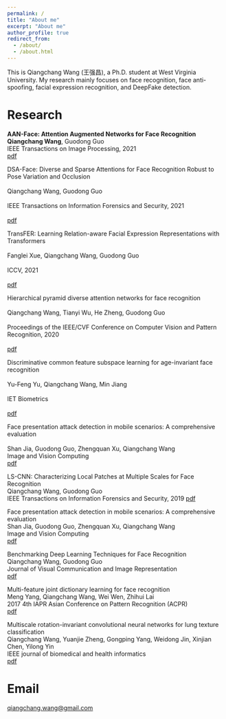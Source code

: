 ```yaml
---
permalink: /
title: "About me"
excerpt: "About me"
author_profile: true
redirect_from: 
  - /about/
  - /about.html
---
```


This is Qiangchang Wang (王强昌), a Ph.D. student at West Virginia University. My research mainly focuses on face recognition, face anti-spoofing, facial expression recognition, and DeepFake detection.

Research
======
**AAN-Face: Attention Augmented Networks for Face Recognition** <br>                                                                                           **Qiangchang Wang**, Guodong Guo<br>
IEEE Transactions on Image Processing, 2021<br>
[pdf](https://ieeexplore.ieee.org/abstract/document/9527125)

DSA-Face: Diverse and Sparse Attentions for Face Recognition Robust to Pose Variation and Occlusion<br>                                                           
Qiangchang Wang, Guodong Guo<br>                                                                                                                                   
IEEE Transactions on Information Forensics and Security, 2021<br>                                                                                                 
[pdf](https://ieeexplore.ieee.org/abstract/document/9526849)

TransFER: Learning Relation-aware Facial Expression Representations with Transformers<br>                                                                         
Fanglei Xue, Qiangchang Wang, Guodong Guo<br>                                                                                                                     
ICCV, 2021<br>                                                                                                                         
[pdf](https://arxiv.org/pdf/2108.11116.pdf)

Hierarchical pyramid diverse attention networks for face recognition<br>                                                                                           
Qiangchang Wang, Tianyi Wu, He Zheng, Guodong Guo<br>                                                                                                             
Proceedings of the IEEE/CVF Conference on Computer Vision and Pattern Recognition, 2020<br>                                                                       
[pdf](https://openaccess.thecvf.com/content_CVPR_2020/html/Wang_Hierarchical_Pyramid_Diverse_Attention_Networks_for_Face_Recognition_CVPR_2020_paper.html)

Discriminative common feature subspace learning for age-invariant face recognition<br>                                                                             
Yu-Feng Yu, Qiangchang Wang, Min Jiang<br>                                                                                                                         
IET Biometrics<br>                                                                                                                                                 
[pdf](https://digital-library.theiet.org/content/journals/10.1049/iet-bmt.2019.0104)

Face presentation attack detection in mobile scenarios: A comprehensive evaluation<br>                                                                             
Shan Jia, Guodong Guo, Zhengquan Xu, Qiangchang Wang                                                                                                               
Image and Vision Computing                                                                                                                                        
[pdf](https://www.sciencedirect.com/science/article/abs/pii/S0262885619304196)


LS-CNN: Characterizing Local Patches at Multiple Scales for Face Recognition                                                                                       
Qiangchang Wang, Guodong Guo                                                                                                                                       
IEEE Transactions on Information Forensics and Security, 2019
[pdf](https://ieeexplore.ieee.org/abstract/document/8865656)

Face presentation attack detection in mobile scenarios: A comprehensive evaluation                                                                                 
Shan Jia, Guodong Guo, Zhengquan Xu, Qiangchang Wang                                                                                                               
Image and Vision Computing                                                                                                                                        
[pdf](https://www.sciencedirect.com/science/article/abs/pii/S0262885619304196)

Benchmarking Deep Learning Techniques for Face Recognition                                                                                                         
Qiangchang Wang, Guodong Guo                                                                                                                                       
Journal of Visual Communication and Image Representation                                                                                                           
[pdf](https://www.sciencedirect.com/science/article/abs/pii/S1047320319302846)

Multi-feature joint dictionary learning for face recognition                                                                                                       
Meng Yang, Qiangchang Wang, Wei Wen, Zhihui Lai                                                                                                                   
2017 4th IAPR Asian Conference on Pattern Recognition (ACPR)                                                                                                       
[pdf](https://ieeexplore.ieee.org/abstract/document/8575896)

Multiscale rotation-invariant convolutional neural networks for lung texture classification                                                                       
Qiangchang Wang, Yuanjie Zheng, Gongping Yang, Weidong Jin, Xinjian Chen, Yilong Yin                                                                               
IEEE journal of biomedical and health informatics                                                                                                                 
[pdf](https://ieeexplore.ieee.org/abstract/document/7883849)

Email
======
qiangchang.wang@gmail.com

